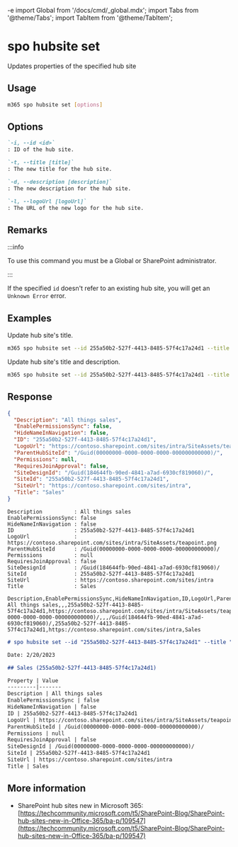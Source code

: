 -e <!-- DISCLAIMER: All secrets, passwords, and sensitive values in this document are examples only and not real credentials. -->
import Global from '/docs/cmd/_global.mdx';
import Tabs from '@theme/Tabs';
import TabItem from '@theme/TabItem';

# spo hubsite set

Updates properties of the specified hub site

## Usage

```sh
m365 spo hubsite set [options]
```

## Options

```md definition-list
`-i, --id <id>`
: ID of the hub site.

`-t, --title [title]`
: The new title for the hub site.

`-d, --description [description]`
: The new description for the hub site.

`-l, --logoUrl [logoUrl]`
: The URL of the new logo for the hub site.
```

<Global />

## Remarks

:::info

To use this command you must be a Global or SharePoint administrator.

:::

If the specified `id` doesn't refer to an existing hub site, you will get an `Unknown Error` error.

## Examples

Update hub site's title.

```sh
m365 spo hubsite set --id 255a50b2-527f-4413-8485-57f4c17a24d1 --title Sales
```

Update hub site's title and description.

```sh
m365 spo hubsite set --id 255a50b2-527f-4413-8485-57f4c17a24d1 --title Sales --description "All things sales"
```

## Response

<Tabs>
  <TabItem value="JSON">

  ```json
  {
    "Description": "All things sales",
    "EnablePermissionsSync": false,
    "HideNameInNavigation": false,
    "ID": "255a50b2-527f-4413-8485-57f4c17a24d1",
    "LogoUrl": "https://contoso.sharepoint.com/sites/intra/SiteAssets/teapoint.png",
    "ParentHubSiteId": "/Guid(00000000-0000-0000-0000-000000000000)/",
    "Permissions": null,
    "RequiresJoinApproval": false,
    "SiteDesignId": "/Guid(184644fb-90ed-4841-a7ad-6930cf819060)/",
    "SiteId": "255a50b2-527f-4413-8485-57f4c17a24d1",
    "SiteUrl": "https://contoso.sharepoint.com/sites/intra",
    "Title": "Sales"
  }
  ```

  </TabItem>
  <TabItem value="Text">

  ```text
  Description          : All things sales
  EnablePermissionsSync: false
  HideNameInNavigation : false
  ID                   : 255a50b2-527f-4413-8485-57f4c17a24d1
  LogoUrl              : https://contoso.sharepoint.com/sites/intra/SiteAssets/teapoint.png
  ParentHubSiteId      : /Guid(00000000-0000-0000-0000-000000000000)/
  Permissions          : null
  RequiresJoinApproval : false
  SiteDesignId         : /Guid(184644fb-90ed-4841-a7ad-6930cf819060)/
  SiteId               : 255a50b2-527f-4413-8485-57f4c17a24d1
  SiteUrl              : https://contoso.sharepoint.com/sites/intra
  Title                : Sales
  ```

  </TabItem>
  <TabItem value="CSV">

  ```csv
  Description,EnablePermissionsSync,HideNameInNavigation,ID,LogoUrl,ParentHubSiteId,Permissions,RequiresJoinApproval,SiteDesignId,SiteId,SiteUrl,Title
  All things sales,,,255a50b2-527f-4413-8485-57f4c17a24d1,https://contoso.sharepoint.com/sites/intra/SiteAssets/teapoint.png,/Guid(00000000-0000-0000-0000-000000000000)/,,,/Guid(184644fb-90ed-4841-a7ad-6930cf819060)/,255a50b2-527f-4413-8485-57f4c17a24d1,https://contoso.sharepoint.com/sites/intra,Sales
  ```

  </TabItem>
  <TabItem value="Markdown">

  ```md
  # spo hubsite set --id "255a50b2-527f-4413-8485-57f4c17a24d1" --title "Sales" --description "All things sales"

  Date: 2/20/2023

  ## Sales (255a50b2-527f-4413-8485-57f4c17a24d1)

  Property | Value
  ---------|-------
  Description | All things sales
  EnablePermissionsSync | false
  HideNameInNavigation | false
  ID | 255a50b2-527f-4413-8485-57f4c17a24d1
  LogoUrl | https://contoso.sharepoint.com/sites/intra/SiteAssets/teapoint.png
  ParentHubSiteId | /Guid(00000000-0000-0000-0000-000000000000)/
  Permissions | null
  RequiresJoinApproval | false
  SiteDesignId | /Guid(00000000-0000-0000-0000-000000000000)/
  SiteId | 255a50b2-527f-4413-8485-57f4c17a24d1
  SiteUrl | https://contoso.sharepoint.com/sites/intra
  Title | Sales
  ```

  </TabItem>
</Tabs>

## More information

- SharePoint hub sites new in Microsoft 365: [https://techcommunity.microsoft.com/t5/SharePoint-Blog/SharePoint-hub-sites-new-in-Office-365/ba-p/109547](https://techcommunity.microsoft.com/t5/SharePoint-Blog/SharePoint-hub-sites-new-in-Office-365/ba-p/109547)
